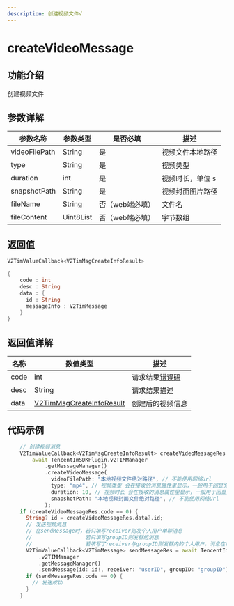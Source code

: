 ```yaml
---
description: 创建视频文件√
---
```


# createVideoMessage

## 功能介绍

创建视频文件

## 参数详解

| 参数名称          | 参数类型      | 是否必填      | 描述        |
| ------------- | --------- | --------- | --------- |
| videoFilePath | String    | 是         | 视频文件本地路径  |
| type          | String    | 是         | 视频类型      |
| duration      | int       | 是         | 视频时长，单位 s |
| snapshotPath  | String    | 是         | 视频封面图片路径  |
| fileName      | String    | 否（web端必填） | 文件名       |
| fileContent   | Uint8List | 否（web端必填） | 字节数组      |

## 返回值

```dart
V2TimValueCallback<V2TimMsgCreateInfoResult>

{
    code : int
    desc : String
    data : {
      id : String
      messageInfo : V2TimMessage
    }
}
```

## 返回值详解

| 名称   | 数值类型                                                                       | 描述                                                             |
| ---- | -------------------------------------------------------------------------- | -------------------------------------------------------------- |
| code | int                                                                        | 请求结果[错误码](https://cloud.tencent.com/document/product/269/1671) |
| desc | String                                                                     | 请求结果描述                                                         |
| data | [V2TimMsgCreateInfoResult](../guan-jian-lei/message/v2timsdklistener-1.md) | 创建后的视频信息                                                       |

## 代码示例  &#x20;

```dart
    // 创建视频消息
    V2TimValueCallback<V2TimMsgCreateInfoResult> createVideoMessageRes =
        await TencentImSDKPlugin.v2TIMManager
            .getMessageManager()
            .createVideoMessage(
              videoFilePath: "本地视频文件绝对路径", // 不能使用网络Url
              type: "mp4", // 视频类型 会在接收的消息属性里显示，一般用于回显文件类型
              duration: 10, // 视频时长 会在接收的消息属性里显示，一般用于回显文件属性
              snapshotPath: "本地视频封面文件绝对路径", // 不能使用网络Url
            );
    if (createVideoMessageRes.code == 0) {
      String? id = createVideoMessageRes.data?.id;
      // 发送视频消息
      // 在sendMessage时，若只填写receiver则发个人用户单聊消息
      //                 若只填写groupID则发群组消息
      //                 若填写了receiver与groupID则发群内的个人用户，消息在群聊中显示，只有指定receiver能看见
      V2TimValueCallback<V2TimMessage> sendMessageRes = await TencentImSDKPlugin
          .v2TIMManager
          .getMessageManager()
          .sendMessage(id: id!, receiver: "userID", groupID: "groupID");
      if (sendMessageRes.code == 0) {
        // 发送成功
      }
    }
```

